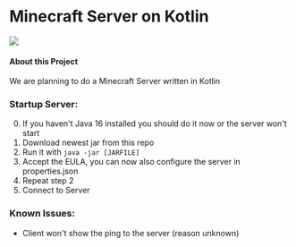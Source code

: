 # Minecraft Server on Kotlin

![](https://upload.wikimedia.org/wikipedia/de/thumb/5/57/Minecraft_logo-SVG.svg/2000px-Minecraft_logo-SVG.svg.png)

#### About this Project
We are planning to do a Minecraft Server written in Kotlin
### Startup Server:
0. If you haven't Java 16 installed you should do it now or the server won't start
1. Download newest jar from this repo
2. Run it with `java -jar [JARFILE]`
3. Accept the EULA, you can now also configure the server in properties.json
4. Repeat step 2
5. Connect to Server

### Known Issues:
- Client won't show the ping to the server (reason unknown)